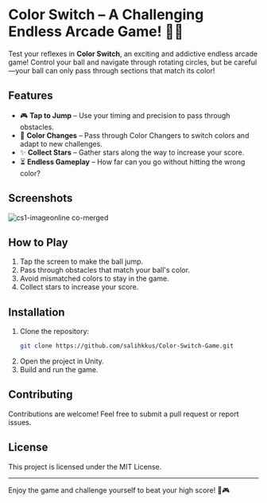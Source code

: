 # Color Switch – A Challenging Endless Arcade Game! 🎨✨

Test your reflexes in **Color Switch**, an exciting and addictive endless arcade game! Control your ball and navigate through rotating circles, but be careful—your ball can only pass through sections that match its color!

## Features

- 🎮 **Tap to Jump** – Use your timing and precision to pass through obstacles.
- 🌈 **Color Changes** – Pass through Color Changers to switch colors and adapt to new challenges.
- ✨ **Collect Stars** – Gather stars along the way to increase your score.
- ⏳ **Endless Gameplay** – How far can you go without hitting the wrong color?

## Screenshots
![cs1-imageonline co-merged](https://github.com/user-attachments/assets/4f7c1380-214e-41f1-895f-f0beec618bd3)


## How to Play
1. Tap the screen to make the ball jump.
2. Pass through obstacles that match your ball's color.
3. Avoid mismatched colors to stay in the game.
4. Collect stars to increase your score.

## Installation
1. Clone the repository:
   ```sh
   git clone https://github.com/salihkkus/Color-Switch-Game.git
   ```
2. Open the project in Unity.
3. Build and run the game.

## Contributing
Contributions are welcome! Feel free to submit a pull request or report issues.

## License
This project is licensed under the MIT License.

---
Enjoy the game and challenge yourself to beat your high score! 🚀🎮

